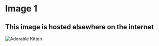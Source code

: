 # Image 1

This image is hosted elsewhere on the internet
---

![Adorable Kitten](https://www.google.com/url?sa=i&url=https%3A%2F%2Fen.wikipedia.org%2Fwiki%2FKitten&psig=AOvVaw0ETU826n85o2KMNTO55lmX&ust=1647627736478000&source=images&cd=vfe&ved=0CAsQjRxqFwoTCMDLiezhzfYCFQAAAAAdAAAAABAD)

